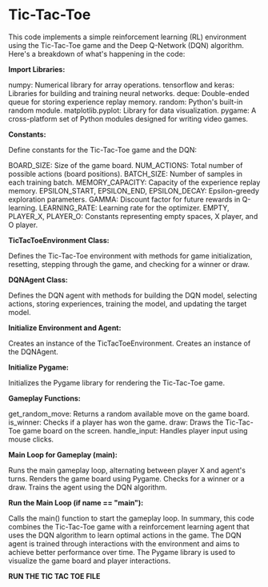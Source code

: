 # **Tic-Tac-Toe**


This code implements a simple reinforcement learning (RL) environment using the Tic-Tac-Toe game and the Deep Q-Network (DQN) algorithm. Here's a breakdown of what's happening in the code:

**Import Libraries:**

numpy: Numerical library for array operations.
tensorflow and keras: Libraries for building and training neural networks.
deque: Double-ended queue for storing experience replay memory.
random: Python's built-in random module.
matplotlib.pyplot: Library for data visualization.
pygame: A cross-platform set of Python modules designed for writing video games.

**Constants:**

Define constants for the Tic-Tac-Toe game and the DQN:

BOARD_SIZE: Size of the game board.
NUM_ACTIONS: Total number of possible actions (board positions).
BATCH_SIZE: Number of samples in each training batch.
MEMORY_CAPACITY: Capacity of the experience replay memory.
EPSILON_START, EPSILON_END, EPSILON_DECAY: Epsilon-greedy exploration parameters.
GAMMA: Discount factor for future rewards in Q-learning.
LEARNING_RATE: Learning rate for the optimizer.
EMPTY, PLAYER_X, PLAYER_O: Constants representing empty spaces, X player, and O player.

**TicTacToeEnvironment Class:**

Defines the Tic-Tac-Toe environment with methods for game initialization, resetting, stepping through the game, and checking for a winner or draw.

**DQNAgent Class:**

Defines the DQN agent with methods for building the DQN model, selecting actions, storing experiences, training the model, and updating the target model.

**Initialize Environment and Agent:**

Creates an instance of the TicTacToeEnvironment.
Creates an instance of the DQNAgent.

**Initialize Pygame:**

Initializes the Pygame library for rendering the Tic-Tac-Toe game.

**Gameplay Functions:**

get_random_move: Returns a random available move on the game board.
is_winner: Checks if a player has won the game.
draw: Draws the Tic-Tac-Toe game board on the screen.
handle_input: Handles player input using mouse clicks.

**Main Loop for Gameplay (main):**

Runs the main gameplay loop, alternating between player X and agent's turns.
Renders the game board using Pygame.
Checks for a winner or a draw.
Trains the agent using the DQN algorithm.

**Run the Main Loop (if name == "main"):**

Calls the main() function to start the gameplay loop.
In summary, this code combines the Tic-Tac-Toe game with a reinforcement learning agent that uses the DQN algorithm to learn optimal actions in the game. The DQN agent is trained through interactions with the environment and aims to achieve better performance over time. The Pygame library is used to visualize the game board and player interactions.


**RUN THE TIC TAC TOE FILE**

